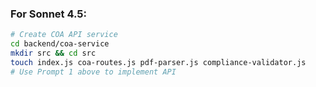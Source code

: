 ### **For Sonnet 4.5:**
```bash
# Create COA API service
cd backend/coa-service
mkdir src && cd src
touch index.js coa-routes.js pdf-parser.js compliance-validator.js
# Use Prompt 1 above to implement API
```
